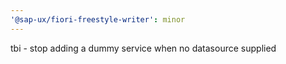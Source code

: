 ```yaml
---
'@sap-ux/fiori-freestyle-writer': minor
---
```


tbi - stop adding a dummy service when no datasource supplied

